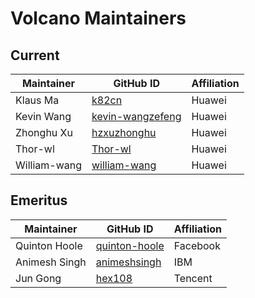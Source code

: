 # Volcano Maintainers

## Current

| Maintainer           | GitHub ID                                               | Affiliation |
| -------------------- | ------------------------------------------------------- | ----------- |
| Klaus Ma             | [k82cn](https://github.com/k82cn)                       | Huawei      |
| Kevin Wang           | [kevin-wangzefeng](https://github.com/kevin-wangzefeng) | Huawei      |
| Zhonghu Xu           | [hzxuzhonghu](https://github.com/hzxuzhonghu)           | Huawei      |
| Thor-wl              | [Thor-wl](https://github.com/Thor-wl)                   | Huawei      |
| William-wang         | [william-wang](https://github.com/william-wang)         | Huawei      |

## Emeritus

| Maintainer           | GitHub ID                                         | Affiliation |
| -------------------- | ------------------------------------------------- | ----------- |
| Quinton Hoole        | [quinton-hoole](https://github.com/quinton-hoole) | Facebook    |
| Animesh Singh        | [animeshsingh](https://github.com/animeshsingh)   | IBM         |
| Jun Gong             | [hex108](https://github.com/hex108)               | Tencent     |

